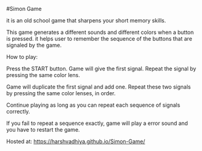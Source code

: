 #Simon Game

   it is an old school game that sharpens your short memory skills.

   This game generates a different sounds and different colors when a button is pressed. it helps user to remember the sequence of the buttons that are signaled by the      game.

How to play:

  Press the START button. Game will give the first signal. Repeat the signal by pressing the same color lens.

  Game will duplicate the first signal and add one. Repeat these two signals by pressing the same color lenses, in order.

  Continue playing as long as you can repeat each sequence of signals correctly.

  If you fail to repeat a sequence exactly, game will play a error sound and you have to restart the game.
  
  
Hosted at: https://harshvadhiya.github.io/Simon-Game/
